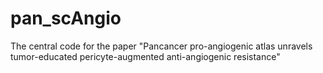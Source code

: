 # pan_scAngio
The central code for the paper "Pancancer pro-angiogenic atlas unravels tumor-educated pericyte-augmented anti-angiogenic resistance"
